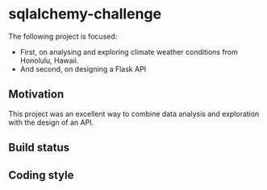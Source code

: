 # sqlalchemy-challenge
The following project is focused: 
* First, on analysing and exploring climate weather conditions from Honolulu, Hawaii.
* And second, on designing a Flask API

## Motivation
This project was an excellent way to combine data analysis and exploration with the design of an API.

## Build status

## Coding style 


